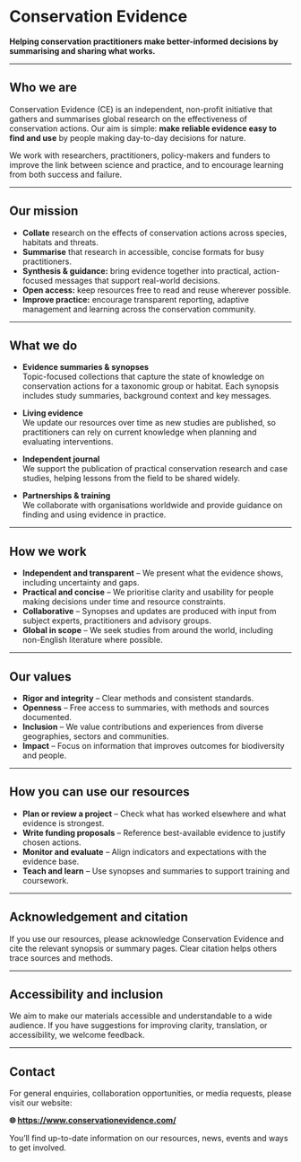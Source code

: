 # Conservation Evidence

**Helping conservation practitioners make better-informed decisions by summarising and sharing what works.**

---

## Who we are

Conservation Evidence (CE) is an independent, non-profit initiative that gathers and summarises global research on the effectiveness of conservation actions. Our aim is simple: **make reliable evidence easy to find and use** by people making day-to-day decisions for nature.

We work with researchers, practitioners, policy-makers and funders to improve the link between science and practice, and to encourage learning from both success and failure.

---

## Our mission

- **Collate** research on the effects of conservation actions across species, habitats and threats.  
- **Summarise** that research in accessible, concise formats for busy practitioners.  
- **Synthesis & guidance:** bring evidence together into practical, action-focused messages that support real-world decisions.  
- **Open access:** keep resources free to read and reuse wherever possible.  
- **Improve practice:** encourage transparent reporting, adaptive management and learning across the conservation community.

---

## What we do

- **Evidence summaries & synopses**  
  Topic-focused collections that capture the state of knowledge on conservation actions for a taxonomic group or habitat. Each synopsis includes study summaries, background context and key messages.

- **Living evidence**  
  We update our resources over time as new studies are published, so practitioners can rely on current knowledge when planning and evaluating interventions.

- **Independent journal**  
  We support the publication of practical conservation research and case studies, helping lessons from the field to be shared widely.

- **Partnerships & training**  
  We collaborate with organisations worldwide and provide guidance on finding and using evidence in practice.

---

## How we work

- **Independent and transparent** – We present what the evidence shows, including uncertainty and gaps.  
- **Practical and concise** – We prioritise clarity and usability for people making decisions under time and resource constraints.  
- **Collaborative** – Synopses and updates are produced with input from subject experts, practitioners and advisory groups.  
- **Global in scope** – We seek studies from around the world, including non-English literature where possible.

---

## Our values

- **Rigor and integrity** – Clear methods and consistent standards.  
- **Openness** – Free access to summaries, with methods and sources documented.  
- **Inclusion** – We value contributions and experiences from diverse geographies, sectors and communities.  
- **Impact** – Focus on information that improves outcomes for biodiversity and people.

---

## How you can use our resources

- **Plan or review a project** – Check what has worked elsewhere and what evidence is strongest.  
- **Write funding proposals** – Reference best-available evidence to justify chosen actions.  
- **Monitor and evaluate** – Align indicators and expectations with the evidence base.  
- **Teach and learn** – Use synopses and summaries to support training and coursework.

---

## Acknowledgement and citation

If you use our resources, please acknowledge Conservation Evidence and cite the relevant synopsis or summary pages. Clear citation helps others trace sources and methods.

---

## Accessibility and inclusion

We aim to make our materials accessible and understandable to a wide audience. If you have suggestions for improving clarity, translation, or accessibility, we welcome feedback.

---

## Contact

For general enquiries, collaboration opportunities, or media requests, please visit our website:

**🌐 https://www.conservationevidence.com/**

You’ll find up-to-date information on our resources, news, events and ways to get involved.
